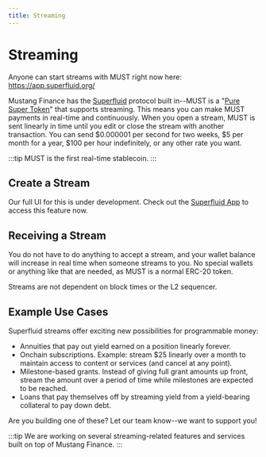 ```yaml
---
title: Streaming
---
```


# Streaming
Anyone can start streams with MUST right now here: https://app.superfluid.org/


Mustang Finance has the [Superfluid](https://superfluid.org/) protocol built in--MUST is a "[Pure Super Token](https://docs.superfluid.org/docs/concepts/overview/super-tokens#pure-super-tokens)" that supports streaming. This means you can make MUST payments in real-time and continuously. When you open a stream, MUST is sent linearly in time until you edit or close the stream with another transaction. You can send $0.000001 per second for two weeks, $5 per month for a year, $100 per hour indefinitely, or any other rate you want.


:::tip
MUST is the first real-time stablecoin.
:::

## Create a Stream
Our full UI for this is under development. Check out the [Superfluid App](https://app.superfluid.org/) to access this feature now. 

## Receiving a Stream
You do not have to do anything to accept a stream, and your wallet balance will increase in real time when someone streams to you. No special wallets or anything like that are needed, as MUST is a normal ERC-20 token. 

Streams are not dependent on block times or the L2 sequencer.

## Example Use Cases
Superfluid streams offer exciting new possibilities for programmable money:
- Annuities that pay out yield earned on a position linearly forever.
- Onchain subscriptions. Example: stream $25 linearly over a month to maintain access to content or services (and cancel at any point).
- Milestone-based grants. Instead of giving full grant amounts up front, stream the amount over a period of time while milestones are expected to be reached.
- Loans that pay themselves off by streaming yield from a yield-bearing collateral to pay down debt. 

Are you building one of these? Let our team know--we want to support you!

:::tip
We are working on several streaming-related features and services built on top of Mustang Finance. 
:::
